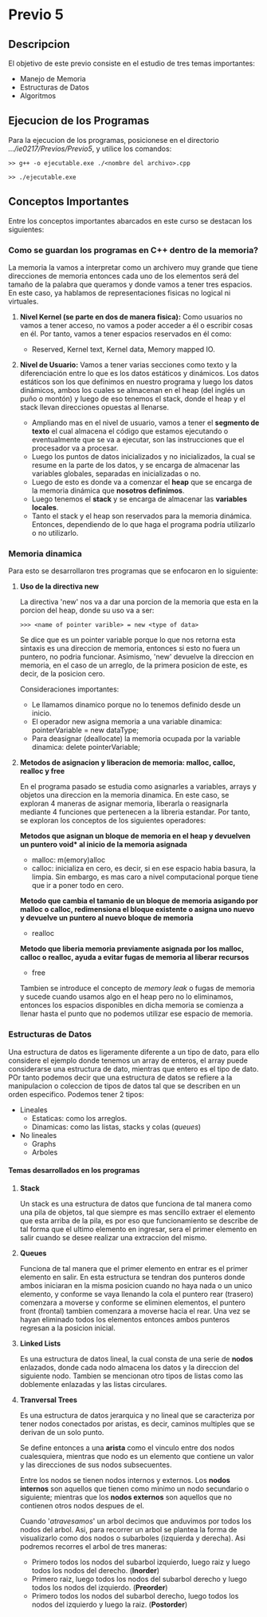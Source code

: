 # Previo 5
## Descripcion
El objetivo de este previo consiste en el estudio de tres temas importantes:
- Manejo de Memoria
- Estructuras de Datos
- Algoritmos

## Ejecucion de los Programas
Para la ejecucion de los programas, posicionese en el directorio _.../ie0217/Previos/Previo5_, y utilice los comandos:
```
>> g++ -o ejecutable.exe ./<nombre del archivo>.cpp

>> ./ejecutable.exe
```

## Conceptos Importantes
Entre los conceptos importantes abarcados en este curso se destacan los siguientes:

### Como se guardan los programas en C++ dentro de la memoria?
La memoria la vamos a interpretar como un archivero muy grande que tiene direcciones de memoria entonces cada uno de los elementos será del tamaño de la palabra que queramos y donde vamos a tener tres espacios. En este caso, ya hablamos de representaciones fisicas no logical ni virtuales.

1. __Nivel Kernel (se parte en dos de manera fisica):__ Como usuarios no vamos a tener acceso, no vamos a poder acceder a él o escribir cosas en él. Por tanto, vamos a tener espacios reservados en él como:
    - Reserved, Kernel text, Kernel data, Memory mapped IO.

2. __Nivel de Usuario:__ Vamos a tener varias secciones como texto y la diferenciación entre lo que es los datos estáticos y dinámicos. Los datos estáticos son los que definimos en nuestro programa y luego los datos dinámicos, ambos los cuales se almacenan en el heap (del inglés un puño o montón) y luego de eso tenemos el stack, donde el heap y el stack llevan direcciones opuestas al llenarse.

    - Ampliando mas en el nivel de usuario, vamos a tener el __segmento de texto__ el cual almacena el código que estamos ejecutando o eventualmente que se va a ejecutar, son las instrucciones que el procesador va a procesar. 
    - Luego los puntos de datos inicializados y no inicializados, la cual se resume en la parte de los datos, y se encarga de almacenar las variables globales, separadas en inicializadas o no.
    - Luego de esto es donde va a comenzar el __heap__ que se encarga de la memoria dinámica que __nosotros definimos__. 
    - Luego tenemos el __stack__  y se encarga de almacenar las __variables locales__.
    - Tanto el stack y el heap son reservados para la memoria dinámica. Entonces, dependiendo de lo que haga el programa podría utilizarlo o no utilizarlo.


### Memoria dinamica
Para esto se desarrollaron tres programas que se enfocaron en lo siguiente:

1. __Uso de la directiva new__

    La directiva 'new' nos va a dar una porcion de la memoria que esta en la porcion del heap, donde su uso va a ser: 
    ```
    >>> <name of pointer varible> = new <type of data>
    ```
    Se dice que es un pointer variable porque lo que nos retorna esta sintaxis es una direccion de memoria, entonces si esto no fuera un puntero, no podria funcionar. Asimismo, 'new' devuelve la direccion en memoria, en el caso de un arreglo, de la primera posicion de este, es decir, de la posicion cero.

    Consideraciones importantes:
    - Le llamamos dinamico porque no lo tenemos definido desde un inicio.
    - El operador new asigna memoria a una variable dinamica:
        pointerVariable = new dataType;
    - Para deasignar (deallocate) la memoria ocupada por la variable dinamica:
        delete pointerVariable;


2. __Metodos de asignacion y liberacion de memoria: malloc, calloc, realloc y free__

    En el programa pasado se estudia como asignarles a variables, arrays y objetos una direccion en la memoria dinamica. En este caso, se exploran 4 maneras de asignar memoria, liberarla o reasignarla mediante 4 funciones que pertenecen a la libreria estandar. Por tanto, se exploran los conceptos de los siguientes operadores:

    __Metodos que asignan un bloque de memoria en el heap y devuelven un puntero void* al inicio de la memoria asignada__

    - malloc: m(emory)alloc
    - calloc: inicializa en cero, es decir, si en ese espacio habia basura, la limpia. Sin embargo, es mas caro a nivel computacional porque tiene que ir a poner todo en cero.

    __Metodo que cambia el tamanio de un bloque de memoria asigando por malloc o calloc, redimensiona el bloque existente o asigna uno nuevo y devuelve un puntero al nuevo bloque de memoria__

    - realloc

    __Metodo que liberia memoria previamente asignada por los malloc, calloc o realloc, ayuda a evitar fugas de memoria al liberar recursos__

    - free

    Tambien se introduce el concepto de _memory leak_ o fugas de memoria y sucede cuando usamos algo en el heap pero no lo eliminamos, entonces los espacios disponibles en dicha memoria se comienza a llenar hasta el punto que no podemos utilizar ese espacio de memoria.


### Estructuras de Datos
Una estructura de datos es ligeramente diferente a un tipo de dato, para ello considere el ejemplo donde tenemos un array de enteros, el array puede considerarse una estructura de dato, mientras que entero es el tipo de dato. POr tanto podemos decir que una estructura de datos se refiere a la manipulacion o coleccion de tipos de datos tal que se describen en un orden especifico. Podemos tener 2 tipos:

- Lineales
    - Estaticas: como los arreglos.
    - Dinamicas: como las listas, stacks y colas (_queues_)
- No lineales
    - Graphs
    - Arboles

#### Temas desarrollados en los programas

1. __Stack__

    Un stack es una estructura de datos que funciona de tal manera como una pila de objetos, tal que siempre es mas sencillo extraer el elemento que esta arriba de la pila, es por eso que funcionamiento se describe de tal forma que el ultimo elemento en ingresar, sera el primer elemento en salir cuando se desee realizar una extraccion del mismo.

2. __Queues__

    Funciona de tal manera que el primer elemento en entrar es el primer elemento en salir. En esta estructura se tendran dos punteros donde ambos iniciaran en la misma posicion cuando no haya nada o un unico elemento, y conforme se vaya llenando la cola el puntero rear (trasero) comenzara a moverse y conforme se eliminen elementos, el puntero front (frontal) tambien comenzara a moverse hacia el rear. Una vez se hayan eliminado todos los elementos entonces ambos punteros regresan a la posicion inicial.

3. __Linked Lists__

    Es una estructura de datos lineal, la cual consta de una serie de __nodos__ enlazados, donde cada nodo almacena los datos y la direccion del siguiente nodo. Tambien se mencionan otro tipos de listas como las doblemente enlazadas y las listas circulares.

4. __Tranversal Trees__

    Es una estructura de datos jerarquica y no lineal que se caracteriza por tener nodos conectados por aristas, es decir, caminos multiples que se derivan de un solo punto.

    Se define entonces a una __arista__ como el vinculo entre dos nodos cualesquiera, mientras que nodo es un elemento que contiene un valor y las direcciones de sus nodos subsecuentes.

    Entre los nodos se tienen nodos internos y externos. Los __nodos internos__ son aquellos que tienen como minimo un nodo secundario o siguiente; mientras que los __nodos externos__ son aquellos que no contienen otros nodos despues de el.

    Cuando '_atravesamos_' un arbol decimos que anduvimos por todos los nodos del arbol. Asi, para recorrer un arbol se plantea la forma de visualizarlo como dos nodos o subarboles (izquierda y derecha). Asi podremos recorres el arbol de tres maneras:

    - Primero todos los nodos del subarbol izquierdo, luego raiz y luego todos los nodos del derecho. (__Inorder__)
    - Primero raiz, luego todos los nodos del subarbol derecho y luego todos los nodos del izquierdo. (__Preorder__)
    - Primero todos los nodos del subarbol derecho, luego todos los nodos del izquierdo y luego la raiz. (__Postorder__)

